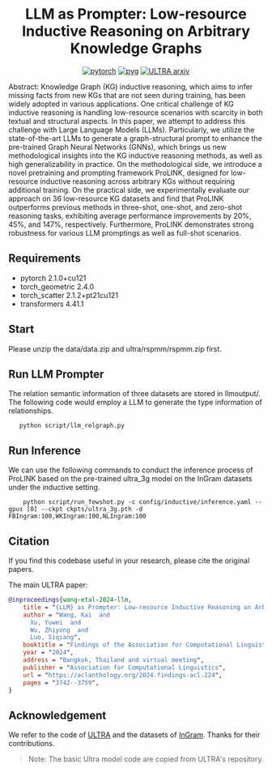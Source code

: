<div align="center">

# LLM as Prompter: Low-resource Inductive Reasoning on Arbitrary Knowledge Graphs #

[![pytorch](https://img.shields.io/badge/PyTorch_2.1+-ee4c2c?logo=pytorch&logoColor=white)](https://pytorch.org/get-started/locally/)
[![pyg](https://img.shields.io/badge/PyG_2.4+-3C2179?logo=pyg&logoColor=#3C2179)](https://pytorch-geometric.readthedocs.io/en/latest/install/installation.html)
[![ULTRA arxiv](http://img.shields.io/badge/arxiv-2402.11804-yellow.svg)](https://arxiv.org/abs/2402.11804)

</div>

Abstract: Knowledge Graph (KG) inductive reasoning, which aims to infer missing facts from new KGs that are not seen during training, has been widely adopted in various applications. One critical challenge of KG inductive reasoning is handling low-resource scenarios with scarcity in both textual and structural aspects. In this paper, we attempt to address this challenge with Large Language Models (LLMs). Particularly, we utilize the state-of-the-art LLMs to generate a graph-structural prompt to enhance the pre-trained Graph Neural Networks (GNNs), which brings us new methodological insights into the KG inductive reasoning methods, as well as high generalizability in practice. On the methodological side, we introduce a novel pretraining and prompting framework ProLINK, designed for low-resource inductive reasoning across arbitrary KGs without requiring additional training. On the practical side, we experimentally evaluate our approach on 36 low-resource KG datasets and find that ProLINK outperforms previous methods in three-shot, one-shot, and zero-shot reasoning tasks, exhibiting average performance improvements by 20%, 45%, and 147%, respectively. Furthermore, ProLINK demonstrates strong robustness for various LLM promptings as well as full-shot scenarios.

## Requirements ##

- pytorch  2.1.0+cu121
- torch_geometric  2.4.0
- torch_scatter 2.1.2+pt21cu121
- transformers 4.41.1

## Start ##

Please unzip the data/data.zip and ultra/rspmm/rspmm.zip first.

## Run LLM Prompter

The relation semantic information of three datasets are stored in llmoutput/. The following code would employ a LLM to generate the type information of relationships. 

```
   python script/llm_relgraph.py
```

## Run Inference

We can use the following commands to conduct the inference process of ProLINK based on the pre-trained ultra_3g model on the InGram datasets under the inductive setting.

```
    python script/run_fewshot.py -c config/inductive/inference.yaml --gpus [0] --ckpt ckpts/ultra_3g.pth -d FBIngram:100,WKIngram:100,NLIngram:100
```


## Citation ##

If you find this codebase useful in your research, please cite the original papers.

The main ULTRA paper:

```bibtex
@inproceedings{wang-etal-2024-llm,
    title = "{LLM} as Prompter: Low-resource Inductive Reasoning on Arbitrary Knowledge Graphs",
    author = "Wang, Kai  and
      Xu, Yuwei  and
      Wu, Zhiyong  and
      Luo, Siqiang",
    booktitle = "Findings of the Association for Computational Linguistics ACL 2024",
    year = "2024",
    address = "Bangkok, Thailand and virtual meeting",
    publisher = "Association for Computational Linguistics",
    url = "https://aclanthology.org/2024.findings-acl.224",
    pages = "3742--3759",
}
```

## Acknowledgement ##

We refer to the code of [ULTRA](https://github.com/DeepGraphLearning/ULTRA) and the datasets of [InGram](https://github.com/bdi-lab/InGram). Thanks for their contributions.

> Note: The basic Ultra model code are copied from ULTRA's repository.
